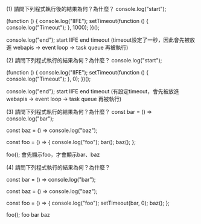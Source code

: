 

(1) 請問下列程式執行後的結果為何？為什麼？
console.log("start");

(function () {
    console.log("IIFE");
    setTimeout(function () {
    console.log("Timeout");
  }, 1000);
})();

console.log("end");
start
IIFE
end 
timeout (timeout設定了一秒，因此會先被放進 webapis -> event loop -> task queue 再被執行)

(2) 請問下列程式執行的結果為何？為什麼？
console.log("start");

(function () {
    console.log("IIFE");
    setTimeout(function () {
    console.log("Timeout");
  }, 0);
})();

console.log("end");
start
IIFE 
end 
timeout (有設定timeout，會先被放進 webapis -> event loop -> task queue 再被執行)

(3) 請問下列程式執行的結果為何？為什麼？
const bar = () => console.log("bar");

const baz = () => console.log("baz");

const foo = () => {
  console.log("foo");
  bar();
  baz();
};

foo();
會先顯示foo，才會顯示bar、baz

(4) 請問下列程式執行的結果為何？為什麼？

const bar = () => console.log("bar");

const baz = () => console.log("baz");

const foo = () => {
  console.log("foo");
  setTimeout(bar, 0);
  baz();
};

foo();
foo
bar
baz